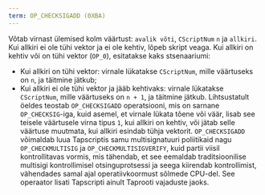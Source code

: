 ```yaml
---
term: OP_CHECKSIGADD (0XBA)
---
```


Võtab virnast ülemised kolm väärtust: `avalik võti`, `CScriptNum` `n` ja `allkiri`. Kui allkiri ei ole tühi vektor ja ei ole kehtiv, lõpeb skript veaga. Kui allkiri on kehtiv või on tühi vektor (`OP_0`), esitatakse kaks stsenaariumi:
* Kui allkiri on tühi vektor: virnale lükatakse `CScriptNum`, mille väärtuseks on `n`, ja täitmine jätkub;
* Kui allkiri ei ole tühi vektor ja jääb kehtivaks: virnale lükatakse `CScriptNum`, mille väärtuseks on `n + 1`, ja täitmine jätkub.
Lihtsustatult öeldes teostab `OP_CHECKSIGADD` operatsiooni, mis on sarnane `OP_CHECKSIG`-iga, kuid asemel, et virnale lükata tõene või väär, lisab see teisele väärtusele virna tipus `1`, kui allkiri on kehtiv, või jätab selle väärtuse muutmata, kui allkiri esindab tühja vektorit. `OP_CHECKSIGADD` võimaldab luua Tapscriptis samu multisignatuuri poliitikaid nagu `OP_CHECKMULTISIG` ja `OP_CHECKMULTISIGVERIFY`, kuid partii viisil kontrollitavas vormis, mis tähendab, et see eemaldab traditsioonilise multisigi kontrollimisel otsinguprotsessi ja seega kiirendab kontrollimist, vähendades samal ajal operatiivkoormust sõlmede CPU-del. See operaator lisati Tapscripti ainult Taprooti vajaduste jaoks.